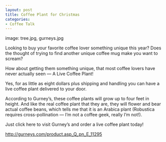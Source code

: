 ```yaml
---
layout: post
title: Coffee Plant for Christmas
categories:
- Coffee Talk
---
```

image: tree.jpg, gurneys.jpg

Looking to buy your favorite coffee lover something unique this year? Does the thought of trying to find another unique coffee mug make you want to scream?

How about getting them something unique, that most coffee lovers have never actually seen —
A Live Coffee Plant!

Yes, for as little as eight dollars plus shipping and handling you can have a live coffee plant delivered to your door.

According to Gurney’s, these coffee plants will grow up to four feet in height. And like the real coffee plant that they are, they will flower and bear actual coffee beans, which tells me that it is an Arabica plant (Robustica requires cross-pollination — I’m not a coffee geek, really I’m not!).

Just click here to visit Gurney’s and order a live coffee plant today!

http://gurneys.com/product.asp_Q_pn_E_11295
